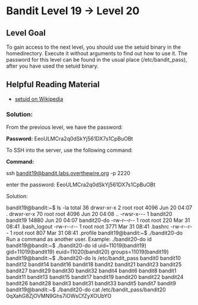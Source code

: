 # Bandit Level 19 → Level 20

## Level Goal

To gain access to the next level, you should use the setuid binary in the homedirectory. Execute it without arguments to find out how to use it. The password for this level can be found in the usual place (/etc/bandit_pass), after you have used the setuid binary.

## Helpful Reading Material

- [setuid on Wikipedia](https://en.wikipedia.org/wiki/Setuid)

### Solution:

From the previous level, we have the password:

**Password:** EeoULMCra2q0dSkYj561DX7s1CpBuOBt

To SSH into the server, use the following command:

**Command:**

ssh [bandit19@bandit.labs.overthewire.org](mailto:bandit1@bandit.labs.overthewire.org) -p 2220

enter the password: EeoULMCra2q0dSkYj561DX7s1CpBuOBt

Solution:

bandit19@bandit:~$ ls -la
total 36
drwxr-xr-x  2 root     root      4096 Jun 20 04:07 .
drwxr-xr-x 70 root     root      4096 Jun 20 04:08 ..
-rwsr-x---  1 bandit20 bandit19 14880 Jun 20 04:07 bandit20-do
-rw-r--r--  1 root     root       220 Mar 31 08:41 .bash_logout
-rw-r--r--  1 root     root      3771 Mar 31 08:41 .bashrc
-rw-r--r--  1 root     root       807 Mar 31 08:41 .profile
bandit19@bandit:~$ ./bandit20-do
Run a command as another user.
Example: ./bandit20-do id
bandit19@bandit:~$ ./bandit20-do id
uid=11019(bandit19) gid=11019(bandit19) euid=11020(bandit20) groups=11019(bandit19)
bandit19@bandit:~$ ./bandit20-do ls /etc/bandit_pass
bandit0  bandit10  bandit12  bandit14  bandit16  bandit18  bandit2   bandit21  bandit23  bandit25  bandit27  bandit29  bandit30  bandit32  bandit4  bandit6  bandit8
bandit1  bandit11  bandit13  bandit15  bandit17  bandit19  bandit20  bandit22  bandit24  bandit26  bandit28  bandit3   bandit31  bandit33  bandit5  bandit7  bandit9
bandit19@bandit:~$ ./bandit20-do cat /etc/bandit_pass/bandit20
0qXahG8ZjOVMN9Ghs7iOWsCfZyXOUbYO
